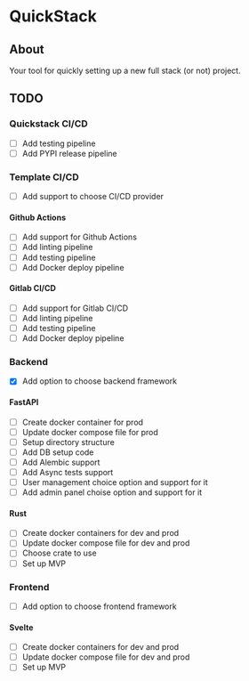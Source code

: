 # QuickStack

## About
Your tool for quickly setting up a new full stack (or not) project.

## TODO
### Quickstack CI/CD
- [ ] Add testing pipeline
- [ ] Add PYPI release pipeline

### Template CI/CD
- [ ] Add support to choose CI/CD provider
#### Github Actions
- [ ] Add support for Github Actions
- [ ] Add linting pipeline
- [ ] Add testing pipeline
- [ ] Add Docker deploy pipeline
#### Gitlab CI/CD
- [ ] Add support for Gitlab CI/CD
- [ ] Add linting pipeline
- [ ] Add testing pipeline
- [ ] Add Docker deploy pipeline

### Backend
- [x] Add option to choose backend framework
#### FastAPI
- [ ] Create docker container for prod
- [ ] Update docker compose file for prod
- [ ] Setup directory structure
- [ ] Add DB setup code
- [ ] Add Alembic support
- [ ] Add Async tests support
- [ ] User management choice option and support for it
- [ ] Add admin panel choise option and support for it
#### Rust
- [ ] Create docker containers for dev and prod
- [ ] Update docker compose file for dev and prod
- [ ] Choose crate to use
- [ ] Set up MVP

### Frontend
- [ ] Add option to choose frontend framework
#### Svelte
- [ ] Create docker containers for dev and prod
- [ ] Update docker compose file for dev and prod
- [ ] Set up MVP
